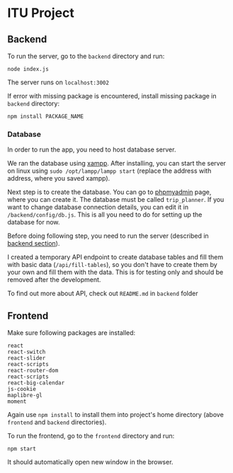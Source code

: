 # ITU Project

## Backend

To run the server, go to the `backend` directory and run:
```
node index.js
```
The server runs on `localhost:3002`

If error with missing package is encountered, install missing package in `backend` directory:
```
npm install PACKAGE_NAME
```

### Database

In order to run the app, you need to host database server.

We ran the database using [xampp](https://www.apachefriends.org/download.html).
After installing, you can start the server on linux using
`sudo /opt/lampp/lampp start` (replace the address with address, where you
saved xampp).

Next step is to create the database. You can go to
[phpmyadmin](localhost/phpmyadmin) page, where you can create it. The database
must be called `trip_planner`. If you want to change database connection
details, you can edit it in `/backend/config/db.js`. This is all you need to do
for setting up the database for now.

Before doing following step, you need to run the server (described in
[backend section](#backend)).

I created a temporary API endpoint to create database tables and fill them with
basic data (`/api/fill-tables`), so you don't have to create them by your own
and fill them with the data. This is for testing only and should be removed
after the development.

To find out more about API, check out `README.md` in `backend` folder

## Frontend

Make sure following packages are installed:
```
react
react-switch
react-slider
react-scripts
react-router-dom
react-scripts
react-big-calendar
js-cookie
maplibre-gl
moment
```

Again use `npm install` to install them into project's home directory (above `frontend` and `backend` directories).

To run the frontend, go to the `frontend` directory and run:
```
npm start
```
It should automatically open new window in the browser.
